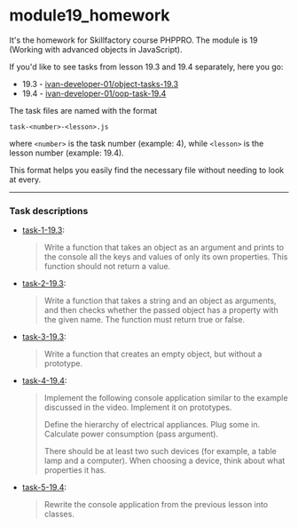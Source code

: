 # module19_homework

It's the homework for Skillfactory course PHPPRO. The module is 19 (Working with advanced objects in JavaScript).

If you'd like to see tasks from lesson 19.3 and 19.4 separately, here you go:

- 19.3 - [ivan-developer-01/object-tasks-19.3](https://github.com/ivan-developer-01/object-tasks-19.3)
- 19.4 - [ivan-developer-01/oop-task-19.4](https://github.com/ivan-developer-01/oop-task-19.4)

The task files are named with the format

```none
task-<number>-<lesson>.js
```

where `<number>` is the task number (example: 4), while `<lesson>` is the lesson number (example: 19.4).

This format helps you easily find the necessary file without needing to look at every.

---

### Task descriptions

- [task-1-19.3](task-1-19.3.js):
  > Write a function that takes an object as an argument and prints to the console all the keys and values ​​of only its own properties. This function should not return a value.
- [task-2-19.3](task-1-19.3.js):
  > Write a function that takes a string and an object as arguments, and then checks whether the passed object has a property with the given name. The function must return true or false.
- [task-3-19.3](task-1-19.3.js):
  > Write a function that creates an empty object, but without a prototype.
- [task-4-19.4](task-1-19.3.js):
  > Implement the following console application similar to the example discussed in the video. Implement it on prototypes.
  >
  > Define the hierarchy of electrical appliances. Plug some in. Calculate power consumption (pass argument).
  >
  > There should be at least two such devices (for example, a table lamp and a computer). When choosing a device, think about what properties it has.
- [task-5-19.4](task-1-19.3.js):
  > Rewrite the console application from the previous lesson into classes.